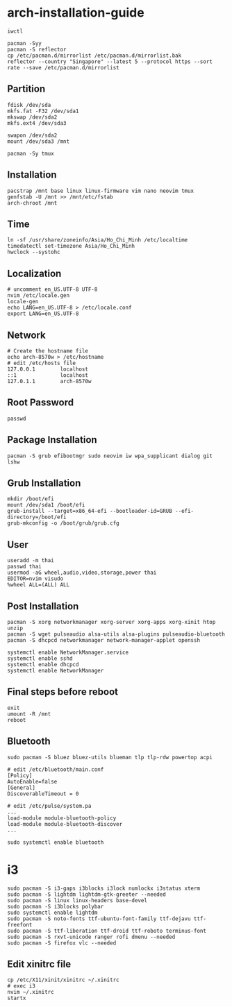 # arch-installation-guide
```
iwctl
```
```
pacman -Syy
pacman -S reflector
cp /etc/pacman.d/mirrorlist /etc/pacman.d/mirrorlist.bak
reflector --country "Singapore" --latest 5 --protocol https --sort rate --save /etc/pacman.d/mirrorlist
```
## Partition
```
fdisk /dev/sda
mkfs.fat -F32 /dev/sda1
mkswap /dev/sda2
mkfs.ext4 /dev/sda3
```
```
swapon /dev/sda2
mount /dev/sda3 /mnt
```
```
pacman -Sy tmux
```
## Installation
```
pacstrap /mnt base linux linux-firmware vim nano neovim tmux
genfstab -U /mnt >> /mnt/etc/fstab
arch-chroot /mnt
```
## Time
```
ln -sf /usr/share/zoneinfo/Asia/Ho_Chi_Minh /etc/localtime
timedatectl set-timezone Asia/Ho_Chi_Minh
hwclock --systohc
```
## Localization
```
# uncomment en_US.UTF-8 UTF-8
nvim /etc/locale.gen
locale-gen
echo LANG=en_US.UTF-8 > /etc/locale.conf
export LANG=en_US.UTF-8
```
## Network
```
# Create the hostname file
echo arch-8570w > /etc/hostname
# edit /etc/hosts file
127.0.0.1        localhost
::1              localhost
127.0.1.1        arch-8570w
```
## Root Password
```
passwd
```
## Package Installation
```
pacman -S grub efibootmgr sudo neovim iw wpa_supplicant dialog git lshw
```
## Grub Installation
```
mkdir /boot/efi
mount /dev/sda1 /boot/efi
grub-install --target=x86_64-efi --bootloader-id=GRUB --efi-directory=/boot/efi
grub-mkconfig -o /boot/grub/grub.cfg
```
## User
```
useradd -m thai
passwd thai
usermod -aG wheel,audio,video,storage,power thai
EDITOR=nvim visudo
%wheel ALL=(ALL) ALL
```
## Post Installation
```
pacman -S xorg networkmanager xorg-server xorg-apps xorg-xinit htop unzip
pacman -S wget pulseaudio alsa-utils alsa-plugins pulseaudio-bluetooth
pacman -S dhcpcd networkmanager network-manager-applet openssh
```
```
systemctl enable NetworkManager.service
systemctl enable sshd
systemctl enable dhcpcd
systemctl enable NetworkManager
```
## Final steps before reboot
```
exit
umount -R /mnt
reboot
```
## Bluetooth
```
sudo pacman -S bluez bluez-utils blueman tlp tlp-rdw powertop acpi
``` 
```
# edit /etc/bluetooth/main.conf
[Policy]
AutoEnable=false
[General]
DiscoverableTimeout = 0
```

```
# edit /etc/pulse/system.pa
...
load-module module-bluetooth-policy
load-module module-bluetooth-discover
...
```

```
sudo systemctl enable bluetooth
```
# i3
```
sudo pacman -S i3-gaps i3blocks i3lock numlockx i3status xterm
sudo pacman -S lightdm lightdm-gtk-greeter --needed
sudo pacman -S linux linux-headers base-devel
sudo pacman -S i3blocks polybar
sudo systemctl enable lightdm
sudo pacman -S noto-fonts ttf-ubuntu-font-family ttf-dejavu ttf-freefont
sudo pacman -S ttf-liberation ttf-droid ttf-roboto terminus-font
sudo pacman -S rxvt-unicode ranger rofi dmenu --needed
sudo pacman -S firefox vlc --needed
```
## Edit xinitrc file
```
cp /etc/X11/xinit/xinitrc ~/.xinitrc
# exec i3
nvim ~/.xinitrc
startx
```